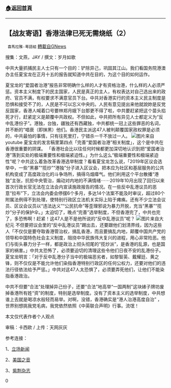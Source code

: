 ###  [:house:返回首頁](https://github.com/ourhimalayas/txt)
---

## 【战友寄语】香港法律已死无需烧纸（2）
` 喜馬拉雅-粵語組` [轉載自GNews](https://gnews.org/zh-hans/946896/)

搜集：文燕，JAY / 撰文：岁月如歌

中共大量抓捕民主人士只有一个目的：铲除异己，巩固其江山。我们看国务院港澳办主任夏宝龙在正月十五的报告就知道中共在目的，为这个目的如何运作。

夏宝龙的“爱国者治港”报告非常明确什么样的人才有资格治港，什么样的人必须严惩。资本主义制度下的民主国家，人民是真正的主人，有权表达对自己选出来的政府、官员不满，有权要求不满意官员下台。中共对香港实行的资本主义民主制度是​​恐惧和接受不了的，人民是不可以忘义中央的。人民有意见提出来他就說妳是反党反国家，香港人喊着口号要林郑月娥下台那更不得了啦，中共要赶紧把这个苗头掐死才行，赶紧定义是颠覆中共政权。不但如此，中共把所有异见人士都定义为“反中乱港份子”。港独，台独，疆独还有西藏独，中共都统一冠上这些罪恶的名词，并不断的“唱衰（即抹黑）他们。香港民主派这47人被判颠覆国家政权罪是必须的，中共最怕的事情，只有往死里打，宁错杀一千不放过一人。
![]()![](https://gnews.org/wp-content/uploads/2021/03/343.jpg)图片来自youtube
夏宝龙的发言稿里第四点「完善“爱国者治港”相关制度」，这个是中共在香港很重要的阴谋。 「香港社会比以往任何时候都更加深切地认识到把“爱国者治港”落到实处的极端重要性和极端紧迫性。」为什么这么“极端重要性和极端紧迫性”呢？中共这么着急改革香港选举制度？看看夏宝龙怎么说，「2019年区议会选举中，一些“黑暴”“揽炒”“港独”分子进入区议会，把本应为社区和基层服务的公共机构变成了高度政治化的斗争场所，搞得乌烟瘴气。他们利用这个平台散播“港独”主张，抗拒中央管治，煽动对内地的不满情绪⋯⋯2019年10月出现了回归以来首次行政长官无法在立法会内宣读施政报告的情况。在一些反中乱港议员的恶意“拉布”下，立法会内委会停摆6个多月，多达14个法案不能及时审议，超过80个附属法例得不到处理，使特别行政区立法机关实际上陷于瘫痪。还有不少立法会议员、区议会议员以“违法达义”“公民抗命”等歪理邪说为暴力开脱，充当“黑暴”“揽炒”分子的保护伞。」太迫切了，晚点“完善”选举制度，不但香港完了，中共也完了，多恐怖啊！赶紧！这47人是不是他所说的“反中乱港议员”呢？
![]()![](https://gnews.org/wp-content/uploads/2021/03/344.jpg)图片来自大纪元
不但要把议会里的“反中乱港议员”踢出去，还要跟他们划清界线，因为这些人「不仅仅是要夺取香港管治权，搞乱香港，而且要搞乱内地，颠覆中国共产党的领导和中国特色社会主义制度，阻挠中华民族伟大复兴的进程，用心非常险恶。他们与街头暴力分子一样，都是政治上彻头彻尾的“揽炒派”，是香港的乱源，也是国家的祸害。」中共太恐怖了，必须要迫切的清理这些令他们日夜不安的乱港份子。夏宝龙明言：「对于反中乱港分子当中的极端恶劣者，如黎智英、戴耀廷、黄之锋，则不仅仅是不能允许他们染指香港特别行政区的任何公权力，还要对他们的违法行径依法给予严惩。」中共对这47人太恐惧了，必须要弄死他们，让他们不能染指香港政治。

中共不但要“合法”处理掉异己份子，还要“合法”地高举“一国两制”这块婊子牌坊废掉香港所有姓“资”的制度，特别是选举制度。没有了资本主义的选举制度，中共想谁上去就是喝凉水般轻而易举。对啊，没错，香港确实是“港人治港高度自治”
，世界别想挑我党毛病，我党依然依照《中英联合声明》行事。流氓！

本文仅代表作者个人观点

审稿：卡西欧 / 上传：天网灰灰

参考连接：

1、[立场新闻](https://www.thestandnews.com/politics/47-%E4%BA%BA%E6%A1%88%E7%AC%AC%E4%B8%89%E6%97%A5%E8%81%86%E8%A8%8A-%E6%A5%8A%E5%B2%B3%E6%A9%8B%E8%AD%9A%E6%96%87%E8%B1%AA%E7%AD%89%E8%87%AA%E8%BE%AF-%E6%8C%87%E5%AE%9A%E6%B3%95%E5%AE%98%E8%98%87%E6%83%A0%E5%BE%B7-%E6%99%9A%E4%B8%8A-9-%E6%99%82%E4%BC%91%E5%BA%AD-%E6%98%8E%E5%A4%A9%E6%89%8D%E6%9C%89%E6%B1%BA%E5%AE%9A/)

2、[美国之音](https://www.voachinese.com/a/forty-seven-hk-pro-democracy-activists-charged-under-nsl-marathon-bail-application-20210302/5798829.html)

3、[紫荆杂志](https://bau.com.hk/2021/03/43249)

0
